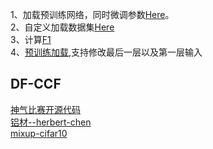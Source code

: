 1、加载预训练网络，同时微调参数[Here](https://zhuanlan.zhihu.com/p/25983105)。<br>
2、自定义加载数据集[Here](https://zhuanlan.zhihu.com/p/37131822) <br>
3、计算[F1](https://blog.csdn.net/qq_16234613/article/details/80039080) <br>
4、[预训练加载](https://zhuanlan.zhihu.com/p/25980324),支持修改最后一层以及第一层输入 <br>

## DF-CCF
[神气比赛开源代码](https://github.com/PanJianning/2018-shenqi-image-classification) <br>
[铝材--herbert-chen](https://github.com/herbert-chen/tianchi_lvcai) <br>
[mixup-cifar10](https://github.com/facebookresearch/mixup-cifar10) <br>

